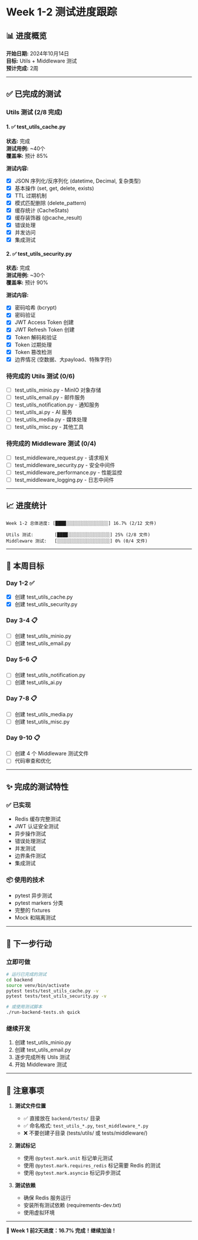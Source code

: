 # Week 1-2 测试进度跟踪

## 📊 进度概览

**开始日期:** 2024年10月14日  
**目标:** Utils + Middleware 测试  
**预计完成:** 2周

---

## ✅ 已完成的测试

### Utils 测试 (2/8 完成)

#### 1. ✅ test_utils_cache.py
**状态:** 完成  
**测试用例:** ~40个  
**覆盖率:** 预计 85%

**测试内容:**
- [x] JSON 序列化/反序列化 (datetime, Decimal, 复杂类型)
- [x] 基本操作 (set, get, delete, exists)
- [x] TTL 过期机制
- [x] 模式匹配删除 (delete_pattern)
- [x] 缓存统计 (CacheStats)
- [x] 缓存装饰器 (@cache_result)
- [x] 错误处理
- [x] 并发访问
- [x] 集成测试

#### 2. ✅ test_utils_security.py
**状态:** 完成  
**测试用例:** ~30个  
**覆盖率:** 预计 90%

**测试内容:**
- [x] 密码哈希 (bcrypt)
- [x] 密码验证
- [x] JWT Access Token 创建
- [x] JWT Refresh Token 创建
- [x] Token 解码和验证
- [x] Token 过期处理
- [x] Token 篡改检测
- [x] 边界情况 (空数据、大payload、特殊字符)

### 待完成的 Utils 测试 (0/6)

- [ ] test_utils_minio.py - MinIO 对象存储
- [ ] test_utils_email.py - 邮件服务
- [ ] test_utils_notification.py - 通知服务
- [ ] test_utils_ai.py - AI 服务
- [ ] test_utils_media.py - 媒体处理
- [ ] test_utils_misc.py - 其他工具

### 待完成的 Middleware 测试 (0/4)

- [ ] test_middleware_request.py - 请求相关
- [ ] test_middleware_security.py - 安全中间件
- [ ] test_middleware_performance.py - 性能监控
- [ ] test_middleware_logging.py - 日志中间件

---

## 📈 进度统计

```
Week 1-2 总体进度: [████░░░░░░░░░░░░░░░░] 16.7% (2/12 文件)

Utils 测试:        [████░░░░░░░░░░░░░░░░] 25% (2/8 文件)
Middleware 测试:   [░░░░░░░░░░░░░░░░░░░░] 0% (0/4 文件)
```

---

## 🎯 本周目标

### Day 1-2 ✅ 
- [x] 创建 test_utils_cache.py
- [x] 创建 test_utils_security.py

### Day 3-4 📋
- [ ] 创建 test_utils_minio.py
- [ ] 创建 test_utils_email.py

### Day 5-6 📋
- [ ] 创建 test_utils_notification.py
- [ ] 创建 test_utils_ai.py

### Day 7-8 📋
- [ ] 创建 test_utils_media.py
- [ ] 创建 test_utils_misc.py

### Day 9-10 📋
- [ ] 创建 4 个 Middleware 测试文件
- [ ] 代码审查和优化

---

## ✨ 完成的测试特性

### ✅ 已实现
- Redis 缓存完整测试
- JWT 认证安全测试
- 异步操作测试
- 错误处理测试
- 并发测试
- 边界条件测试
- 集成测试

### 📦 使用的技术
- pytest 异步测试
- pytest markers 分类
- 完整的 fixtures
- Mock 和隔离测试

---

## 🚀 下一步行动

### 立即可做
```bash
# 运行已完成的测试
cd backend
source venv/bin/activate
pytest tests/test_utils_cache.py -v
pytest tests/test_utils_security.py -v

# 或使用测试脚本
./run-backend-tests.sh quick
```

### 继续开发
1. 创建 test_utils_minio.py
2. 创建 test_utils_email.py  
3. 逐步完成所有 Utils 测试
4. 开始 Middleware 测试

---

## 📝 注意事项

1. **测试文件位置**
   - ✅ 直接放在 `backend/tests/` 目录
   - ✅ 命名格式: `test_utils_*.py`, `test_middleware_*.py`
   - ❌ 不要创建子目录 (tests/utils/ 或 tests/middleware/)

2. **测试标记**
   - 使用 `@pytest.mark.unit` 标记单元测试
   - 使用 `@pytest.mark.requires_redis` 标记需要 Redis 的测试
   - 使用 `@pytest.mark.asyncio` 标记异步测试

3. **测试依赖**
   - 确保 Redis 服务运行
   - 安装所有测试依赖 (requirements-dev.txt)
   - 使用虚拟环境

---

**🎉 Week 1 前2天进度：16.7% 完成！继续加油！**

